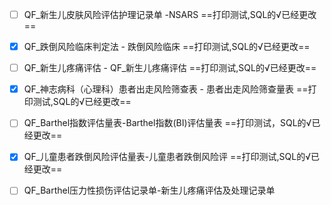 - [ ] QF_新生儿皮肤风险评估护理记录单 -NSARS  ==打印测试,SQL的√已经更改==
- [x] QF_跌倒风险临床判定法 - 跌倒风险临床 ==打印测试,SQL的√已经更改==
- [ ] QF_新生儿疼痛评估 - QF_新生儿疼痛评估 ==打印测试,SQL的√已经更改==
- [x] QF_神志病科（心理科）患者出走风险筛查表 - 患者出走风险筛查量表 ==打印测试,SQL的√已经更改==
- [ ] QF_Barthel指数评估量表-Barthel指数(BI)评估量表 ==打印测试，SQL的√已经更改==
- [x] QF_儿童患者跌倒风险评估量表-儿童患者跌倒风险评 ==打印测试,SQL的√已经更改==
- [ ] QF_Barthel压力性损伤评估记录单-新生儿疼痛评估及处理记录单 

